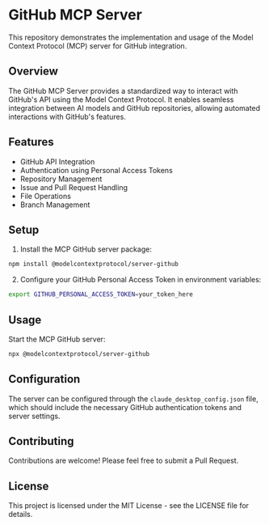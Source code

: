 # GitHub MCP Server

This repository demonstrates the implementation and usage of the Model Context Protocol (MCP) server for GitHub integration.

## Overview

The GitHub MCP Server provides a standardized way to interact with GitHub's API using the Model Context Protocol. It enables seamless integration between AI models and GitHub repositories, allowing automated interactions with GitHub's features.

## Features

- GitHub API Integration
- Authentication using Personal Access Tokens
- Repository Management
- Issue and Pull Request Handling
- File Operations
- Branch Management

## Setup

1. Install the MCP GitHub server package:
```bash
npm install @modelcontextprotocol/server-github
```

2. Configure your GitHub Personal Access Token in environment variables:
```bash
export GITHUB_PERSONAL_ACCESS_TOKEN=your_token_here
```

## Usage

Start the MCP GitHub server:
```bash
npx @modelcontextprotocol/server-github
```

## Configuration

The server can be configured through the `claude_desktop_config.json` file, which should include the necessary GitHub authentication tokens and server settings.

## Contributing

Contributions are welcome! Please feel free to submit a Pull Request.

## License

This project is licensed under the MIT License - see the LICENSE file for details.